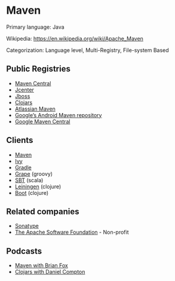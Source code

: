 # Maven

Primary language: Java

Wikipedia: https://en.wikipedia.org/wiki/Apache_Maven

Categorization: Language level, Multi-Registry, File-system Based

## Public Registries

- [Maven Central](https://repo.maven.apache.org/maven2/)
- [Jcenter](https://bintray.com/bintray/jcenter)
- [Jboss](https://developer.jboss.org/wiki/MavenRepository?_sscc=t)
- [Clojars](https://clojars.org/)
- [Atlassian Maven](https://packages.atlassian.com/maven-external/)
- [Google’s Android Maven repository](https://dl.google.com/dl/android/maven2/index.html)
- [Google Maven Central](https://maven-central.storage.googleapis.com/index.html)

## Clients

- [Maven](https://maven.apache.org/)
- [Ivy](http://ant.apache.org/ivy/)
- [Gradle](https://gradle.org/)
- [Grape](http://docs.groovy-lang.org/latest/html/documentation/grape.html) (groovy)
- [SBT](https://www.scala-sbt.org/) (scala)
- [Leiningen](https://leiningen.org/) (clojure)
- [Boot](https://boot-clj.com/) (clojure)

## Related companies

- [Sonatype](https://www.sonatype.com/)
- [The Apache Software Foundation](https://www.apache.org/) - Non-profit

## Podcasts

- [Maven with Brian Fox](https://manifest.fm/6)
- [Clojars with Daniel Compton ](https://manifest.fm/12)
